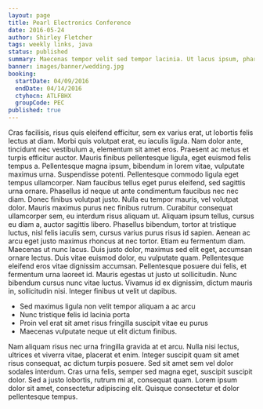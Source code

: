 ```yaml
---
layout: page
title: Pearl Electronics Conference
date: 2016-05-24
author: Shirley Fletcher
tags: weekly links, java
status: published
summary: Maecenas tempor velit sed tempor lacinia. Ut lacus ipsum, pharetra.
banner: images/banner/wedding.jpg
booking:
  startDate: 04/09/2016
  endDate: 04/14/2016
  ctyhocn: ATLFBHX
  groupCode: PEC
published: true
---
```

Cras facilisis, risus quis eleifend efficitur, sem ex varius erat, ut lobortis felis lectus at diam. Morbi quis volutpat erat, eu iaculis ligula. Nam dolor ante, tincidunt nec vestibulum a, elementum sit amet eros. Praesent ac metus et turpis efficitur auctor. Mauris finibus pellentesque ligula, eget euismod felis tempus a. Pellentesque magna ipsum, bibendum in lorem vitae, vulputate maximus urna. Suspendisse potenti. Pellentesque commodo ligula eget tempus ullamcorper. Nam faucibus tellus eget purus eleifend, sed sagittis urna ornare. Phasellus id neque ut ante condimentum faucibus nec nec diam. Donec finibus volutpat justo. Nulla eu tempor mauris, vel volutpat dolor.
Mauris maximus purus nec finibus rutrum. Curabitur consequat ullamcorper sem, eu interdum risus aliquam ut. Aliquam ipsum tellus, cursus eu diam a, auctor sagittis libero. Phasellus bibendum, tortor at tristique luctus, nisl felis iaculis sem, cursus varius purus risus id sapien. Aenean ac arcu eget justo maximus rhoncus at nec tortor. Etiam eu fermentum diam. Maecenas ut nunc lacus. Duis justo dolor, maximus sed elit eget, accumsan ornare lectus. Duis vitae euismod dolor, eu vulputate quam. Pellentesque eleifend eros vitae dignissim accumsan. Pellentesque posuere dui felis, et fermentum urna laoreet id. Mauris egestas ut justo ut sollicitudin. Nunc bibendum cursus nunc vitae luctus. Vivamus id ex dignissim, dictum mauris in, sollicitudin nisi. Integer finibus ut velit ut dapibus.

* Sed maximus ligula non velit tempor aliquam a ac arcu
* Nunc tristique felis id lacinia porta
* Proin vel erat sit amet risus fringilla suscipit vitae eu purus
* Maecenas vulputate neque ut elit dictum finibus.

Nam aliquam risus nec urna fringilla gravida at et arcu. Nulla nisi lectus, ultrices et viverra vitae, placerat et enim. Integer suscipit quam sit amet risus consequat, ac dictum turpis posuere. Sed sit amet sem vel dolor sodales interdum. Cras urna felis, semper sed magna eget, suscipit suscipit dolor. Sed a justo lobortis, rutrum mi at, consequat quam. Lorem ipsum dolor sit amet, consectetur adipiscing elit. Quisque consectetur et dolor pellentesque tempus.
